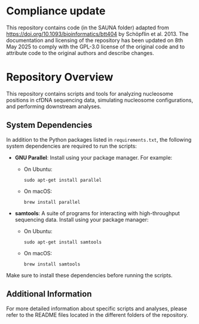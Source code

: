 # Compliance update

This repository contains code (in the SAUNA folder) adapted from https://doi.org/10.1093/bioinformatics/btt404 by Schöpflin et al. 2013. The documentation and licensing of the repository has been updated on 8th May 2025 to comply with the GPL-3.0 license of the original code and to attribute code to the original authors and describe changes. 

# Repository Overview

This repository contains scripts and tools for analyzing nucleosome positions in cfDNA sequencing data, simulating nucleosome configurations, and performing downstream analyses.

## System Dependencies

In addition to the Python packages listed in `requirements.txt`, the following system dependencies are required to run the scripts:

- **GNU Parallel**: Install using your package manager. For example:
  - On Ubuntu:
    ```shell
    sudo apt-get install parallel
    ```
  - On macOS:
    ```shell
    brew install parallel
    ```
  
- **samtools**: A suite of programs for interacting with high-throughput sequencing data. Install using your package manager:
  - On Ubuntu:
    ```shell
    sudo apt-get install samtools
    ```
  - On macOS:
    ```shell
    brew install samtools
    ```
    
Make sure to install these dependencies before running the scripts.


## Additional Information

For more detailed information about specific scripts and analyses, please refer to the README files located in the different folders of the repository.
